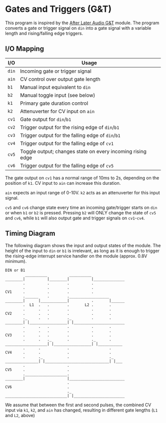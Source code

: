 # Gates and Triggers (G&T)

This program is inspired by the [After Later Audio G&T](https://afterlateraudio.com/products/gt-gates-and-triggers)
module.  The program converts a gate or trigger signal on `din` into a gate signal with a variable length and
rising/falling edge triggers.

## I/O Mapping

| I/O           | Usage
|---------------|-------------------------------------------------------------------|
| `din`         | Incoming gate or trigger signal                                   |
| `ain`         | CV control over output gate length                                |
| `b1`          | Manual input equivalent to `din`                                  |
| `b2`          | Manual toggle input (see below)                                   |
| `k1`          | Primary gate duration control                                     |
| `k2`          | Attenuverter for CV input on `ain`                                |
| `cv1`         | Gate output for `din`/`b1`                                        |
| `cv2`         | Trigger output for the rising edge of `din`/`b1`                  |
| `cv3`         | Trigger output for the falling edge of `din`/`b1`                 |
| `cv4`         | Trigger output for the falling edge of `cv1`                      |
| `cv5`         | Toggle output; changes state on every incoming rising edge        |
| `cv6`         | Trigger output for the falling edge of `cv5`                      |

The gate output on `cv1` has a normal range of 10ms to 2s, depending on the position of `k1`.  CV input to `ain` can
increase this duration.

`ain` expects an input range of 0-10V.  `k2` acts as an attenuverter for this input signal.

`cv5` and `cv6` change state every time an incoming gate/trigger starts on `din` or when `b1` or `b2` is pressed.
Pressing `b2` will ONLY change the state of `cv5` and `cv6`, while `b1` will also output gate and trigger signals on
`cv1`-`cv4`.


## Timing Diagram

The following diagram shows the input and output states of the module.  The height of the input to `din` or `b1` is
irrelevant, as long as it is enough to trigger the rising-edge interrupt service handler on the module (approx. 0.8V
minimum).

```
DIN or B1
         __________          __________
________|          |________|          |______________
        .          .        .          .
        .          .        .          .
CV1     .          .        .          .
        .______    .        .__________________
________|      |____________|          .       |______
        .  L1  .   .        .       L2 .       .
        .      .   .        .          .       .
CV2     .      .   .        .          .       .
        ._     .   .        ._         .       .
________| |_________________| |_______________________
        .      .   .        .          .       .
        .      .   .        .          .       .
CV3     .      .   .        .          .       .
        .      .   ._       .          ._      .
___________________| |_________________| |___________
        .      .            .                  .
CV4     .      .            .                  .
        .      ._           .                  ._
_______________| |_____________________________| |___
        .                   .
CV5     .                   .
        .___________________.
________|                   |_________________________
                            .
CV6                         .
                            ._
____________________________| |_______________________
```

We assume that between the first and second pulses, the combined CV input via `k1`, `k2`, and `ain` has changed,
resulting in different gate lengths (`L1` and `L2`, above)
